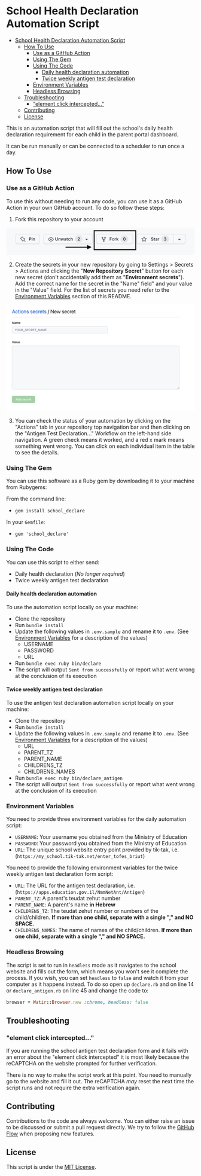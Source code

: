 # School Health Declaration Automation Script

- [School Health Declaration Automation Script](#school-health-declaration-automation-script)
  * [How To Use](#how-to-use)
    + [Use as a GitHub Action](#use-as-a-github-action)
    + [Using The Gem](#using-the-gem)
    + [Using The Code](#using-the-code)
      - [Daily health declaration automation](#daily-health-declaration-automation)
      - [Twice weekly antigen test declaration](#twice-weekly-antigen-test-declaration)
    + [Environment Variables](#environment-variables)
    + [Headless Browsing](#headless-browsing)
  * [Troubleshooting](#troubleshooting)
    + ["element click intercepted..."](#-element-click-intercepted-)
  * [Contributing](#contributing)
  * [License](#license)

This is an automation script that will fill out the school's daily health declaration requirement for each child in the parent portal dashboard.

It can be run manually or can be connected to a scheduler to run once a day.

## How To Use

### Use as a GitHub Action

To use this without needing to run any code, you can use it as a GitHub Action in your own GitHub account. To do so follow these steps:

1. Fork this repository to your account

![](readme_images/point_to_fork.png)

2. Create the secrets in your new repository by going to Settings > Secrets > Actions and clicking the "**New Repository Secret**" button for each new secret (don't accidentally add them as "**Environment secrets**"). Add the correct name for the secret in the "Name" field" and your value in the "Value" field. For the list of secrets you need refer to the [Environment Variables](#environment-variables) section of this README.

![](readme_images/new_repo_secret.png)

3. You can check the status of your automation by clicking on the "Actions" tab in your repository top navigation bar and then clicking on the "Antigen Test Declaration..." Workflow on the left-hand side navigation. A green check means it worked, and a red x mark means something went wrong. You can click on each individual item in the table to see the details.

### Using The Gem

You can use this software as a Ruby gem by downloading it to your machine from Rubygems:

From the command line:
* `gem install school_declare`

In your `Gemfile`:
* `gem 'school_declare'`

### Using The Code

You can use this script to either send:

* Daily health declaration (*No longer required*)
* Twice weekly antigen test declaration

#### Daily health declaration automation

To use the automation script locally on your machine:

* Clone the repository
* Run `bundle install`
* Update the following values in `.env.sample` and rename it to `.env`. (See [Environment Variables](#environment-variables) for a description of the values)
  * USERNAME
  * PASSWORD
  * URL
* Run `bundle exec ruby bin/declare`
* The script will output `Sent from successfully` or report what went wrong at the conclusion of its execution

#### Twice weekly antigen test declaration

To use the antigen test declaration automation script locally on your machine:

* Clone the repository
* Run `bundle install`
* Update the following values in `.env.sample` and rename it to `.env`. (See [Environment Variables](#environment-variables) for a description of the values)
  * URL
  * PARENT_TZ
  * PARENT_NAME
  * CHILDRENS_TZ
  * CHILDRENS_NAMES
* Run `bundle exec ruby bin/declare_antigen`
* The script will output `Sent from successfully` or report what went wrong at the conclusion of its execution

### Environment Variables

You need to provide three environment variables for the daily automation script:

* `USERNAME`: Your username you obtained from the Ministry of Education
* `PASSWORD`: Your password you obtained from the Ministry of Education
* `URL`: The unique school website entry point provided by tik-tak, i.e. (`https://my_school.tik-tak.net/enter_tofes_briut`)

You need to provide the following environment variables for the twice weekly antigen test declaration form script:

  * `URL`: The URL for the antigen test declaration, i.e. (`https://apps.education.gov.il/NmmNetAnt/Antigen`)
  * `PARENT_TZ`: A parent's teudat zehut number
  * `PARENT_NAME`: A parent's name **in Hebrew**
  * `CHILDRENS_TZ`: The teudat zehut number or numbers of the child/children. **If more than one child, separate with a single "," and NO SPACE.**
  * `CHILDRENS_NAMES`: The name of names of the child/children. **If more than one child, separate with a single "," and NO SPACE.**

### Headless Browsing

The script is set to run in `headless` mode as it navigates to the school website and fills out the form, which means you won't see it complete the process. If you wish, you can set `headless` to `false` and watch it from your computer as it happens instead. To do so open up `declare.rb` and on line 14 or `declare_antigen.rb` on line 45 and change the code to:

```ruby
browser = Watir::Browser.new :chrome, headless: false
```

## Troubleshooting

### "element click intercepted..."

If you are running the school antigen test declaration form and it fails with an error about the "element click intercepted" it is most likely because the reCAPTCHA on the website prompted for further verification.

There is no way to make the script work at this point. You need to manually go to the website and fill it out. The reCAPTCHA *may* reset the next time the script runs and not require the extra verification again.

## Contributing

Contributions to the code are always welcome. You can either raise an issue to be discussed or submit a pull request directly. We try to follow the [GitHub Flow](https://guides.github.com/introduction/flow/) when proposing new features.

## License

This script is under the [MIT License](LICENSE.txt).
